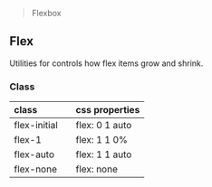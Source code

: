 > Flexbox

## Flex

Utilities for controls how flex items grow and shrink.

### Class

| class |  | css properties |
|:--|:--|:--|
| flex-initial |  | flex: 0 1 auto |
| flex-1 |  | flex: 1 1 0% |
| flex-auto |  | flex: 1 1 auto |
| flex-none |  | flex: none |

